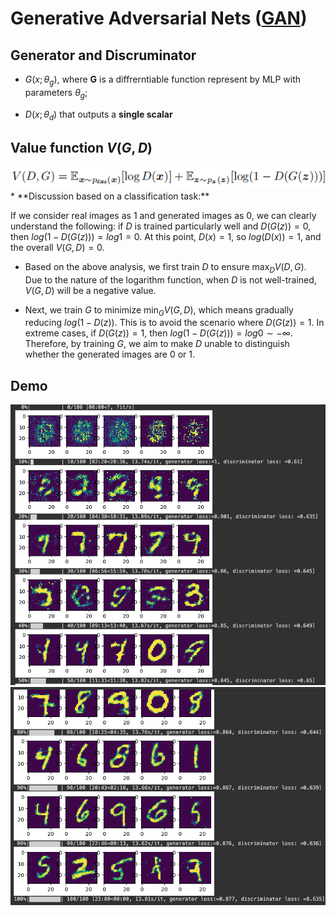 # Generative Adversarial Nets ([GAN](https://arxiv.org/abs/1406.2661))

## Generator and Discruminator
* $G(x;\theta_g)$, where **G** is a diffrerntiable function represent by MLP with parameters $\theta_g$;

* $D(x;\theta_d)$ that outputs a **single scalar**

## Value function $V(G, D)$
<img src="../images/eq1.png" alt="vis" width="600"/>
* **Discussion based on a classification task:**
  
If we consider real images as 1 and generated images as 0, we can clearly understand the following: if $D$ is trained particularly well and $D(G(z))=0$, then $log(1 - D(G(z))) = log1 = 0$. At this point, $D(x) = 1$, so $log(D(x)) = 1$, and the overall $V(G, D)=0$.
* Based on the above analysis, we first train $D$ to ensure $\max _D V(D, G)$. Due to the nature of the logarithm function, when $D$ is not well-trained, $V(G, D)$ will be a negative value.

* Next, we train $G$ to minimize $\min _G V(G, D)$, which means gradually reducing $log(1 - D(z))$. This is to avoid the scenario where $D(G(z)) = 1$. In extreme cases, if $D(G(z)) = 1$, then $log(1 - D(G(z))) = log0 \sim -\infty$. Therefore, by training $G$, we aim to make $D$ unable to distinguish whether the generated images are 0 or 1.
## Demo
<img src="../images/gan1.png" alt="vis" width="600"/>
<img src="../images/gan2.png" alt="vis" width="600"/>
